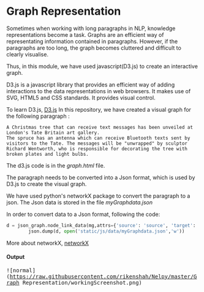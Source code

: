 # Graph Representation

Sometimes when working with long paragraphs in NLP, knowledge representations become a task. Graphs are an efficient way of representating information contained in paragraphs. However, if the paragraphs are too long, the graph becomes cluttered and difficult to clearly visualise.

Thus, in this module, we have used javascript(D3.js) to create an interactive graph. 

D3.js is a javascript library that provides an efficient way of adding interactions to the data representations in web browsers. It makes use of SVG, HTML5 and CSS standards. It provides visual control.

To learn D3.js, [D3.js](https://d3js.org/)
In this repository, we have created a visual graph for the following paragraph : 
```
A Christmas tree that can receive text messages has been unveiled at London's Tate Britain art gallery.
The spruce has an antenna which can receive Bluetooth texts sent by visitors to the Tate. The messages will be "unwrapped" by sculptor Richard Wentworth, who is responsible for decorating the tree with broken plates and light bulbs.
```

The d3.js code is in the _graph.html_ file. 

The paragraph needs to be converted into a Json format, which is used by D3.js to create the visual graph.

We have used python's networkX package to convert the paragraph to a json. The Json data is stored in the file _myGraphdata.json_

In order to convert data to a Json format, following the code:
```python
d = json_graph.node_link_data(mg,attrs={'source': 'source', 'target': 'target', 'key': 'key', 'id': 'id'}) #Json format
		json.dump(d, open('static/js/data/myGraphdata.json','w'))
```

More about networkX, [networkX](http://networkx.readthedocs.io/en/networkx-1.10/)

#### Output 

<kbd>![normal](https://raw.githubusercontent.com/rikenshah/Nelpy/master/Graph Representation/workingScreenshot.png)</kbd>
